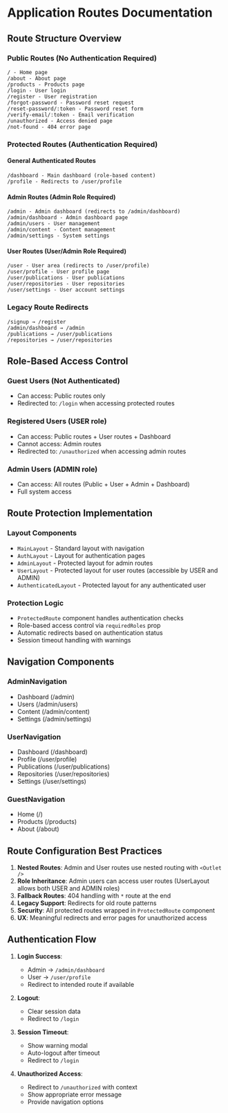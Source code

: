 # Application Routes Documentation

## Route Structure Overview

### Public Routes (No Authentication Required)
```
/ - Home page
/about - About page  
/products - Products page
/login - User login
/register - User registration
/forgot-password - Password reset request
/reset-password/:token - Password reset form
/verify-email/:token - Email verification
/unauthorized - Access denied page
/not-found - 404 error page
```

### Protected Routes (Authentication Required)

#### General Authenticated Routes
```
/dashboard - Main dashboard (role-based content)
/profile - Redirects to /user/profile
```

#### Admin Routes (Admin Role Required)
```
/admin - Admin dashboard (redirects to /admin/dashboard)
/admin/dashboard - Admin dashboard page
/admin/users - User management
/admin/content - Content management  
/admin/settings - System settings
```

#### User Routes (User/Admin Role Required)
```
/user - User area (redirects to /user/profile)
/user/profile - User profile page
/user/publications - User publications
/user/repositories - User repositories
/user/settings - User account settings
```

### Legacy Route Redirects
```
/signup → /register
/admin/dashboard → /admin
/publications → /user/publications
/repositories → /user/repositories
```

## Role-Based Access Control

### Guest Users (Not Authenticated)
- Can access: Public routes only
- Redirected to: `/login` when accessing protected routes

### Registered Users (USER role)
- Can access: Public routes + User routes + Dashboard
- Cannot access: Admin routes
- Redirected to: `/unauthorized` when accessing admin routes

### Admin Users (ADMIN role)  
- Can access: All routes (Public + User + Admin + Dashboard)
- Full system access

## Route Protection Implementation

### Layout Components
- `MainLayout` - Standard layout with navigation
- `AuthLayout` - Layout for authentication pages
- `AdminLayout` - Protected layout for admin routes
- `UserLayout` - Protected layout for user routes (accessible by USER and ADMIN)
- `AuthenticatedLayout` - Protected layout for any authenticated user

### Protection Logic
- `ProtectedRoute` component handles authentication checks
- Role-based access control via `requiredRoles` prop
- Automatic redirects based on authentication status
- Session timeout handling with warnings

## Navigation Components

### AdminNavigation
- Dashboard (/admin)
- Users (/admin/users)
- Content (/admin/content)
- Settings (/admin/settings)

### UserNavigation  
- Dashboard (/dashboard)
- Profile (/user/profile)
- Publications (/user/publications)
- Repositories (/user/repositories)
- Settings (/user/settings)

### GuestNavigation
- Home (/)
- Products (/products)
- About (/about)

## Route Configuration Best Practices

1. **Nested Routes**: Admin and User routes use nested routing with `<Outlet />`
2. **Role Inheritance**: Admin users can access user routes (UserLayout allows both USER and ADMIN roles)
3. **Fallback Routes**: 404 handling with `*` route at the end
4. **Legacy Support**: Redirects for old route patterns
5. **Security**: All protected routes wrapped in `ProtectedRoute` component
6. **UX**: Meaningful redirects and error pages for unauthorized access

## Authentication Flow

1. **Login Success**: 
   - Admin → `/admin/dashboard`
   - User → `/user/profile`
   - Redirect to intended route if available

2. **Logout**: 
   - Clear session data
   - Redirect to `/login`

3. **Session Timeout**:
   - Show warning modal
   - Auto-logout after timeout
   - Redirect to `/login`

4. **Unauthorized Access**:
   - Redirect to `/unauthorized` with context
   - Show appropriate error message
   - Provide navigation options
